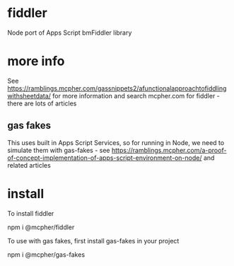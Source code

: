 # fiddler
Node port of Apps Script bmFiddler library

# more info 
See https://ramblings.mcpher.com/gassnippets2/afunctionalapproachtofiddlingwithsheetdata/ for more information and search mcpher.com for fiddler - there are lots of articles

## gas fakes
This uses built in Apps Script Services, so for running in Node, we need to simulate them with gas-fakes - see https://ramblings.mcpher.com/a-proof-of-concept-implementation-of-apps-script-environment-on-node/ and related articles

# install

To install fiddler

npm i @mcpher/fiddler

To use with gas fakes, first install gas-fakes in your project

npm i @mcpher/gas-fakes


